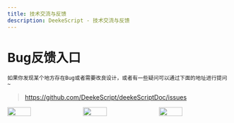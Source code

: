 ```yaml
---
title: 技术交流与反馈
description: DeekeScript - 技术交流与反馈
---
```


# Bug反馈入口

`如果你发现某个地方存在Bug或者需要改良设计，或者有一些疑问可以通过下面的地址进行提问~`

> https://github.com/DeekeScript/deekeScriptDoc/issues



<div style="display: flex;margin-top: 0px;gap:2%;">
    <img src="https://www.deeke.cn/assets/images/qq/1.jpg" width="33%" />
    <img src="https://www.deeke.cn/assets/images/qq/2.jpg" width="33%" />
    <img src="https://www.deeke.cn/assets/images/qq/3.jpg" width="33%" />
</div>

